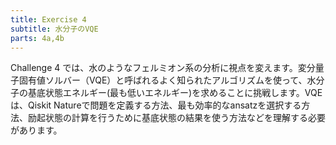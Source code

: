 ```yaml
---
title: Exercise 4
subtitle: 水分子のVQE
parts: 4a,4b
---
```


Challenge 4 では、水のようなフェルミオン系の分析に視点を変えます。変分量子固有値ソルバー（VQE）と呼ばれるよく知られたアルゴリズムを使って、水分子の基底状態エネルギー(最も低いエネルギー)を求めることに挑戦します。VQEは、Qiskit Natureで問題を定義する方法、最も効率的なansatzを選択する方法、励起状態の計算を行うために基底状態の結果を使う方法などを理解する必要があります。
